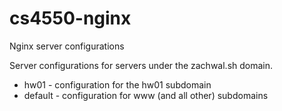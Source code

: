 # cs4550-nginx
Nginx server configurations

Server configurations for servers under the zachwal.sh domain.

* hw01 - configuration for the hw01 subdomain
* default - configuration for www (and all other) subdomains
